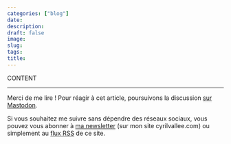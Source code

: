 ```yaml
---
categories: ["blog"]
date: 
description: 
draft: false
image: 
slug: 
tags:
title: 
---
```


CONTENT

***

Merci de me lire ! Pour réagir à cet article, poursuivons la discussion [sur Mastodon](https://www.tooting.ch/@arveed/). 

Si vous souhaitez me suivre sans dépendre des réseaux sociaux, vous pouvez vous abonner à [ma newsletter](https://www.cyrilvallee.com/#/portal/signup) (sur mon site cyrilvallee.com) ou simplement au [flux RSS](https://vallee.io/index.xml) de ce site.